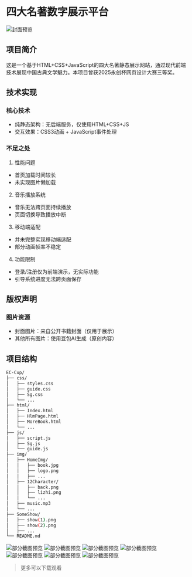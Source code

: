 # 四大名著数字展示平台

![封面预览](img/HomeImg/book.jpg)

## 项目简介
这是一个基于HTML+CSS+JavaScript的四大名著静态展示网站，通过现代前端技术展现中国古典文学魅力。本项目曾获2025永创杯网页设计大赛三等奖。

## 技术实现
### 核心技术
- 纯静态架构：无后端服务，仅使用HTML+CSS+JS 
- 交互效果：CSS3动画 + JavaScript事件处理

### 不足之处
1. 性能问题
- 首页加载时间较长
- 未实现图片懒加载

2. 音乐播放系统
- 音乐无法跨页面持续播放
- 页面切换导致播放中断

3. 移动端适配
- 并未完整实现移动端适配
- 部分动画帧率不稳定

4. 功能限制
- 登录/注册仅为前端演示，无实际功能
- 引导系统进度无法跨页面保存
## 版权声明
### 图片资源
- 封面图片：来自公开书籍封面（仅用于展示）
- 其他所有图片：使用豆包AI生成（原创内容）
## 项目结构
```bash
EC-Cup/
├── css/
│   ├── styles.css    
│   ├── guide.css    
│   ├── Sg.css
│   └── ...   
├── html/
│   ├── Index.html     
│   ├── HlmPage.html   
│   ├── MoreBook.html
│   └── ...             
├── js/
│   ├── script.js    
│   ├── Sg.js
│   └── guide.js      
├── img/                
│   ├── HomeImg/
│   │   ├── book.jpg      
│   │   ├── logo.png
│   │   ├── ...
│   ├── 12Character/
│   │   ├── back.png      
│   │   ├── lizhi.png
│   │   └── ... 
│   ├── music.mp3
│   └── ...    
├── SomeShow/  
│   ├── show(1).png
│   ├── show(2).png
│   ├── ...
└── README.md 
```
![部分截图预览](SomeShow/show(1).png)
![部分截图预览](SomeShow/show(2).png)
![部分截图预览](SomeShow/show(3).png)
![部分截图预览](SomeShow/show(4).png)
![部分截图预览](SomeShow/show(5).png)
![部分截图预览](SomeShow/show(6).png)
![部分截图预览](SomeShow/show(7).png)
>更多可以下载观看